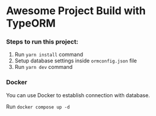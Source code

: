 # Awesome Project Build with TypeORM



### Steps to run this project:

1. Run `yarn install` command
2. Setup database settings inside `ormconfig.json` file
3. Run `yarn dev` command

### Docker

You can use Docker to establish connection with database.

Run `docker compose up -d`
